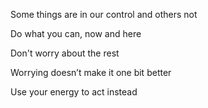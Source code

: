 ---
---

Some things are in our control and others not

Do what you can, now and here 

Don't worry about the rest 

Worrying doesn’t make it one bit better

Use your energy to act instead

